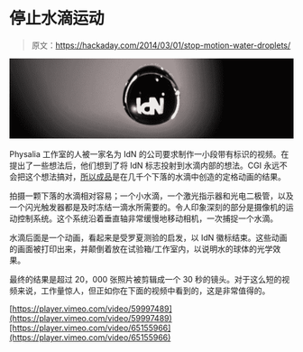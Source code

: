 # 停止水滴运动

> 原文：<https://hackaday.com/2014/03/01/stop-motion-water-droplets/>

![logo](img/7fe3f0330c658a55bc4c3f0041bb949e.png)

Physalia 工作室的人被一家名为 IdN 的公司要求制作一小段带有标识的视频。在提出了一些想法后，他们想到了将 IdN 标志投射到水滴内部的想法。CGI 永远不会把这个想法搞对，[所以成品](http://vimeo.com/59997489)是在几千个下落的水滴中创造的定格动画的结果。

拍摄一颗下落的水滴相对容易；一个小水滴，一个激光指示器和光电二极管，以及一个闪光触发器都是及时冻结一滴水所需要的。令人印象深刻的部分是摄像机的运动控制系统。这个系统沿着垂直轴非常缓慢地移动相机，一次捕捉一个水滴。

水滴后面是一个动画，看起来是受罗夏测验的启发，以 IdN 徽标结束。这些动画的画面被打印出来，并颠倒着放在试验箱/工作室内，以说明水的球体的光学效果。

最终的结果是超过 20，000 张照片被剪辑成一个 30 秒的镜头。对于这么短的视频来说，工作量惊人，但正如你在下面的视频中看到的，这是非常值得的。

[https://player.vimeo.com/video/59997489](https://player.vimeo.com/video/59997489)[https://player.vimeo.com/video/65155966](https://player.vimeo.com/video/65155966)